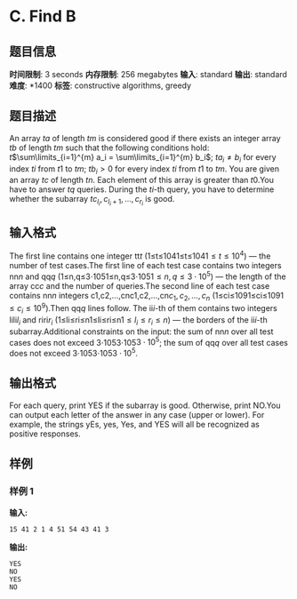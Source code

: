# C. Find B

## 题目信息

**时间限制**: 3 seconds
**内存限制**: 256 megabytes
**输入**: standard
**输出**: standard
**难度**: *1400
**标签**: constructive algorithms, greedy

## 题目描述

An array $t$$a$ of length $t$$m$ is considered good if there exists an integer array $t$$b$ of length $t$$m$ such that the following conditions hold: $t$$\sum\limits_{i=1}^{m} a_i = \sum\limits_{i=1}^{m} b_i$; $t$$a_i \neq b_i$ for every index $t$$i$ from $t$$1$ to $t$$m$; $t$$b_i > 0$ for every index $t$$i$ from $t$$1$ to $t$$m$. You are given an array $t$$c$ of length $t$$n$. Each element of this array is greater than $t$$0$.You have to answer $t$$q$ queries. During the $t$$i$-th query, you have to determine whether the subarray $t$$c_{l_{i}}, c_{l_{i}+1}, \dots, c_{r_{i}}$ is good.

## 输入格式

The first line contains one integer tt$t$ (1≤t≤1041≤t≤104$1 \le t \le 10^4$) — the number of test cases.The first line of each test case contains two integers nn$n$ and qq$q$ (1≤n,q≤3⋅1051≤n,q≤3⋅105$1 \le n, q \le 3 \cdot 10^5$) — the length of the array cc$c$ and the number of queries.The second line of each test case contains nn$n$ integers c1,c2,…,cnc1,c2,…,cn$c_1, c_2, \dots, c_n$ (1≤ci≤1091≤ci≤109$1 \le c_i \le 10^9$).Then qq$q$ lines follow. The ii$i$-th of them contains two integers lili$l_i$ and riri$r_i$ (1≤li≤ri≤n1≤li≤ri≤n$1 \le l_i \le r_i \le n$) — the borders of the ii$i$-th subarray.Additional constraints on the input: the sum of nn$n$ over all test cases does not exceed 3⋅1053⋅105$3 \cdot 10^5$; the sum of qq$q$ over all test cases does not exceed 3⋅1053⋅105$3 \cdot 10^5$.

## 输出格式

For each query, print YES if the subarray is good. Otherwise, print NO.You can output each letter of the answer in any case (upper or lower). For example, the strings yEs, yes, Yes, and YES will all be recognized as positive responses.

## 样例

### 样例 1

**输入:**
```
15 41 2 1 4 51 54 43 41 3
```

**输出:**
```
YES
NO
YES
NO
```
